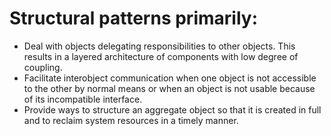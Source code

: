 # Structural patterns primarily:

- Deal with objects delegating responsibilities to other objects. This results
in a layered architecture of components with low degree of coupling.
- Facilitate interobject communication when one object is not accessible to
the other by normal means or when an object is not usable because of
its incompatible interface.
- Provide ways to structure an aggregate object so that it is created in full
and to reclaim system resources in a timely manner.
